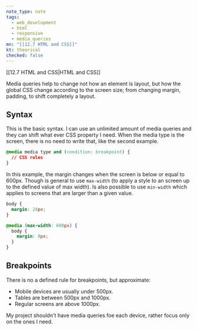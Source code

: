 ```yaml
---
note_type: note
tags:
  - web_development
  - html
  - responsive
  - media_queries
mn: "[[12.7 HTML and CSS]]"
kt: theorical
checked: false
---
```

[[12.7 HTML and CSS|HTML and CSS]]

Media queries help to change not how an element is layout, but how the global CSS change according to the screen size; from changing margin, padding, to shift completely a layout.

## Syntax
This is the basic syntax. I can use an unlimited amount of media queries and they can shift what ever CSS property I need. When the media type is the screen, there is no need to write that, like the second example. 

```css
@media media type and (condition: breakpoint) {
  // CSS rules
}
```

In this example, the margin changes when the screen is below or equal to 600px. Though is general to use `max-width` (to apply a style to an screen up to the defined value of max width). Is also possible to use `min-width` which applies to screens that are larger than a given value. 

```css
body {
  margin: 24px;
}

@media (max-width: 600px) {
  body {
    margin: 8px;
  }
}
```



## Breakpoints
There is no a defined rule for breakpoints, but approximate:
- Mobile devices are usually under 500px.
- Tables are between 500px and 1000px. 
- Regular screens are above 1000px. 

My project shouldn't have media queries foe each device, rather focus only on the ones I need. 